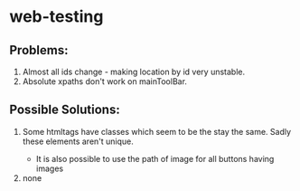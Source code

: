 # web-testing

## Problems:

<ol>
<li>Almost all ids change - making location by id very unstable.</li>
<li>Absolute xpaths don't work on mainToolBar.</li>
</ol>

## Possible Solutions:

<ol>
<li>Some htmltags have classes which seem to be the stay the same. Sadly these elements aren't unique.</li>
<ul>
<li>It is also possible to use the path of image for all buttons having images</li>
</ul>
<li> none </li>
</ol>
